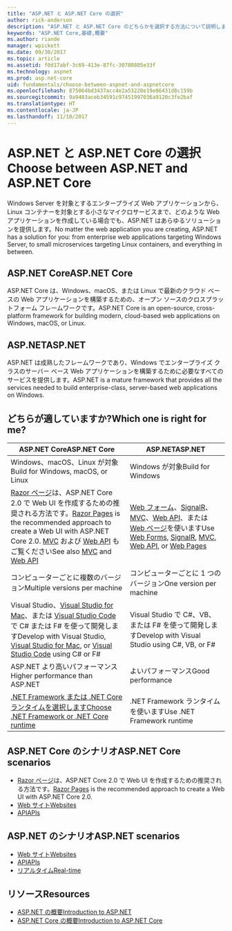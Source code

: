 ```yaml
---
title: "ASP.NET と ASP.NET Core の選択"
author: rick-anderson
description: "ASP.NET と ASP.NET Core のどちらかを選択する方法について説明します。"
keywords: "ASP.NET Core,基礎,概要"
ms.author: riande
manager: wpickett
ms.date: 09/30/2017
ms.topic: article
ms.assetid: f0d17abf-3c69-413e-87fc-30780805e33f
ms.technology: aspnet
ms.prod: asp.net-core
uid: fundamentals/choose-between-aspnet-and-aspnetcore
ms.openlocfilehash: 875064bd3437acc4e2a53220e19e86431d8c159b
ms.sourcegitcommit: 9a9483aceb34591c97451997036a9120c3fe2baf
ms.translationtype: HT
ms.contentlocale: ja-JP
ms.lasthandoff: 11/10/2017
---
```

# <a name="choose-between-aspnet-and-aspnet-core"></a><span data-ttu-id="6d568-104">ASP.NET と ASP.NET Core の選択</span><span class="sxs-lookup"><span data-stu-id="6d568-104">Choose between ASP.NET and ASP.NET Core</span></span> 

<span data-ttu-id="6d568-105">Windows Server を対象とするエンタープライズ Web アプリケーションから、Linux コンテナーを対象とする小さなマイクロサービスまで、どのような Web アプリケーションを作成している場合でも、ASP.NET はあらゆるソリューションを提供します。</span><span class="sxs-lookup"><span data-stu-id="6d568-105">No matter the web application you are creating, ASP.NET has a solution for you: from enterprise web applications targeting Windows Server, to small microservices targeting Linux containers, and everything in between.</span></span>

## <a name="aspnet-core"></a><span data-ttu-id="6d568-106">ASP.NET Core</span><span class="sxs-lookup"><span data-stu-id="6d568-106">ASP.NET Core</span></span>

<span data-ttu-id="6d568-107">ASP.NET Core は、Windows、macOS、または Linux で最新のクラウド ベースの Web アプリケーションを構築するための、オープン ソースのクロスプラットフォーム フレームワークです。</span><span class="sxs-lookup"><span data-stu-id="6d568-107">ASP.NET Core is an open-source, cross-platform framework for building modern, cloud-based web applications on Windows, macOS, or Linux.</span></span>

## <a name="aspnet"></a><span data-ttu-id="6d568-108">ASP.NET</span><span class="sxs-lookup"><span data-stu-id="6d568-108">ASP.NET</span></span>

<span data-ttu-id="6d568-109">ASP.NET は成熟したフレームワークであり、Windows でエンタープライズ クラスのサーバー ベース Web アプリケーションを構築するために必要なすべてのサービスを提供します。</span><span class="sxs-lookup"><span data-stu-id="6d568-109">ASP.NET is a mature framework that provides all the services needed to build enterprise-class, server-based web applications on Windows.</span></span>

## <a name="which-one-is-right-for-me"></a><span data-ttu-id="6d568-110">どちらが適していますか?</span><span class="sxs-lookup"><span data-stu-id="6d568-110">Which one is right for me?</span></span>

| <span data-ttu-id="6d568-111">ASP.NET Core</span><span class="sxs-lookup"><span data-stu-id="6d568-111">ASP.NET Core</span></span> | <span data-ttu-id="6d568-112">ASP.NET</span><span class="sxs-lookup"><span data-stu-id="6d568-112">ASP.NET</span></span> |
|---|---|
|<span data-ttu-id="6d568-113">Windows、macOS、Linux が対象</span><span class="sxs-lookup"><span data-stu-id="6d568-113">Build for Windows, macOS, or Linux</span></span>|<span data-ttu-id="6d568-114">Windows が対象</span><span class="sxs-lookup"><span data-stu-id="6d568-114">Build for Windows</span></span>|
|<span data-ttu-id="6d568-115">[Razor ページ](xref:mvc/razor-pages/index)は、ASP.NET Core 2.0 で Web UI を作成するための推奨される方法です。</span><span class="sxs-lookup"><span data-stu-id="6d568-115">[Razor Pages](xref:mvc/razor-pages/index) is the recommended approach to create a Web UI with ASP.NET Core 2.0.</span></span> <span data-ttu-id="6d568-116">[MVC](xref:mvc/overview) および [Web API](xref:tutorials/first-web-api) もご覧ください</span><span class="sxs-lookup"><span data-stu-id="6d568-116">See also [MVC](xref:mvc/overview) and [Web API](xref:tutorials/first-web-api)</span></span>|<span data-ttu-id="6d568-117">[Web フォーム](https://docs.microsoft.com/aspnet/web-forms)、[SignalR](https://docs.microsoft.com/aspnet/signalr)、[MVC](https://docs.microsoft.com/aspnet/mvc)、[Web API](https://docs.microsoft.com/aspnet/web-api/)、または [Web ページ](https://docs.microsoft.com/aspnet/web-pages)を使います</span><span class="sxs-lookup"><span data-stu-id="6d568-117">Use [Web Forms](https://docs.microsoft.com/aspnet/web-forms), [SignalR](https://docs.microsoft.com/aspnet/signalr), [MVC](https://docs.microsoft.com/aspnet/mvc), [Web API](https://docs.microsoft.com/aspnet/web-api/), or [Web Pages](https://docs.microsoft.com/aspnet/web-pages)</span></span>|
|<span data-ttu-id="6d568-118">コンピューターごとに複数のバージョン</span><span class="sxs-lookup"><span data-stu-id="6d568-118">Multiple versions per machine</span></span>|<span data-ttu-id="6d568-119">コンピューターごとに 1 つのバージョン</span><span class="sxs-lookup"><span data-stu-id="6d568-119">One version per machine</span></span>|
|<span data-ttu-id="6d568-120">Visual Studio、[Visual Studio for Mac](https://www.visualstudio.com/vs/visual-studio-mac/)、または [Visual Studio Code](https://code.visualstudio.com/) で C# または F# を使って開発します</span><span class="sxs-lookup"><span data-stu-id="6d568-120">Develop with Visual Studio, [Visual Studio for Mac](https://www.visualstudio.com/vs/visual-studio-mac/), or [Visual Studio Code](https://code.visualstudio.com/) using C# or F#</span></span>|<span data-ttu-id="6d568-121">Visual Studio で C#、VB、または F# を使って開発します</span><span class="sxs-lookup"><span data-stu-id="6d568-121">Develop with Visual Studio using C#, VB, or F#</span></span>|
|<span data-ttu-id="6d568-122">ASP.NET より高いパフォーマンス</span><span class="sxs-lookup"><span data-stu-id="6d568-122">Higher performance than ASP.NET</span></span>|<span data-ttu-id="6d568-123">よいパフォーマンス</span><span class="sxs-lookup"><span data-stu-id="6d568-123">Good performance</span></span>|
|[<span data-ttu-id="6d568-124">.NET Framework または .NET Core ランタイムを選択します</span><span class="sxs-lookup"><span data-stu-id="6d568-124">Choose .NET Framework or .NET Core runtime</span></span>](https://docs.microsoft.com/dotnet/articles/standard/choosing-core-framework-server)|<span data-ttu-id="6d568-125">.NET Framework ランタイムを使います</span><span class="sxs-lookup"><span data-stu-id="6d568-125">Use .NET Framework runtime</span></span>|

## <a name="aspnet-core-scenarios"></a><span data-ttu-id="6d568-126">ASP.NET Core のシナリオ</span><span class="sxs-lookup"><span data-stu-id="6d568-126">ASP.NET Core scenarios</span></span>

<!-- update link to Razor Pages mvc movie series when done -->
* <span data-ttu-id="6d568-127">[Razor ページ](xref:mvc/razor-pages/index)は、ASP.NET Core 2.0 で Web UI を作成するための推奨される方法です。</span><span class="sxs-lookup"><span data-stu-id="6d568-127">[Razor Pages](xref:mvc/razor-pages/index) is the recommended approach to create a Web UI with ASP.NET Core 2.0.</span></span>
* [<span data-ttu-id="6d568-128">Web サイト</span><span class="sxs-lookup"><span data-stu-id="6d568-128">Websites</span></span>](xref:tutorials/first-mvc-app/index)
* [<span data-ttu-id="6d568-129">API</span><span class="sxs-lookup"><span data-stu-id="6d568-129">APIs</span></span>](xref:tutorials/first-web-api)

## <a name="aspnet-scenarios"></a><span data-ttu-id="6d568-130">ASP.NET のシナリオ</span><span class="sxs-lookup"><span data-stu-id="6d568-130">ASP.NET scenarios</span></span>

* [<span data-ttu-id="6d568-131">Web サイト</span><span class="sxs-lookup"><span data-stu-id="6d568-131">Websites</span></span>](https://docs.microsoft.com/aspnet/mvc)
* [<span data-ttu-id="6d568-132">API</span><span class="sxs-lookup"><span data-stu-id="6d568-132">APIs</span></span>](https://docs.microsoft.com/aspnet/web-api)
* [<span data-ttu-id="6d568-133">リアルタイム</span><span class="sxs-lookup"><span data-stu-id="6d568-133">Real-time</span></span>](https://docs.microsoft.com/aspnet/signalr)

## <a name="resources"></a><span data-ttu-id="6d568-134">リソース</span><span class="sxs-lookup"><span data-stu-id="6d568-134">Resources</span></span>

* [<span data-ttu-id="6d568-135">ASP.NET の概要</span><span class="sxs-lookup"><span data-stu-id="6d568-135">Introduction to ASP.NET</span></span>](https://docs.microsoft.com/aspnet/overview)
* [<span data-ttu-id="6d568-136">ASP.NET Core の概要</span><span class="sxs-lookup"><span data-stu-id="6d568-136">Introduction to ASP.NET Core</span></span>](xref:index)
